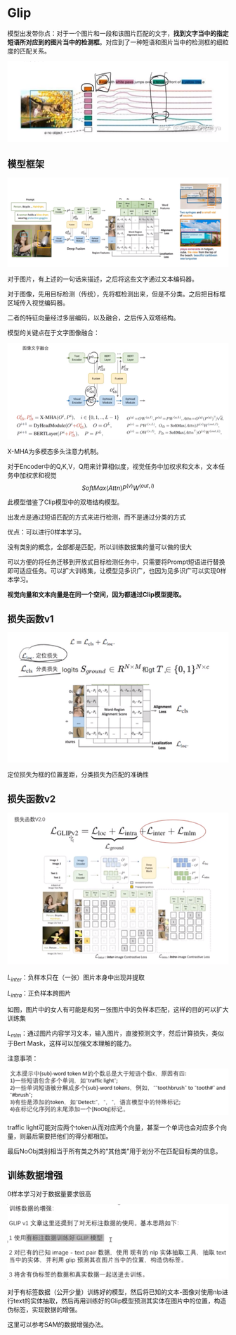 # Glip

模型出发带你点：对于一个图片和一段和该图片匹配的文字，**找到文字当中的指定短语所对应到的图片当中的检测框**。对应到了一种短语和图片当中的检测框的细粒度的匹配关系。

![image-20240308161111925](5_Glip.assets/image-20240308161111925.png)



## 模型框架

![image-20240308161223617](5_Glip.assets/image-20240308161223617.png)

对于图片，有上述的一句话来描述，之后将这些文字通过文本编码器。

对于图像，先用目标检测（传统），先将框检测出来，但是不分类。之后把目标框区域传入视觉编码器。

二者的特征向量经过多层编码，以及融合，之后传入双塔结构。



模型的关键点在于文字图像融合：

![image-20240308161704076](5_Glip.assets/image-20240308161704076.png)

X-MHA为多模态多头注意力机制。

对于Encoder中的Q,K,V，Q用来计算相似度，视觉任务中加权求和文本，文本任务中加权求和视觉$$SoftMax(Attn)P^{(v)}W^{(out,I)}$$



此模型借鉴了Clip模型中的双塔结构模型。

出发点是通过短语匹配的方式来进行检测，而不是通过分类的方式

优点：可以进行0样本学习。

没有类别的概念，全部都是匹配，所以训练数据集的量可以做的很大

可以方便的将任务迁移到开放式目标检测任务中，只需要将Prompt短语进行替换即可适应任务。可以扩大训练集，让模型见多识广，也因为见多识广可以实现0样本学习。



**视觉向量和文本向量是在同一个空间，因为都通过Clip模型提取。**



## 损失函数v1

![image-20240308162751179](5_Glip.assets/image-20240308162751179.png)

定位损失为框的位置差距，分类损失为匹配的准确性



## 损失函数v2

![image-20240308163026370](5_Glip.assets/image-20240308163026370.png)

$L_{inter}$：负样本只在（一张）图片本身中出现并提取

$L_{intra}$：正负样本跨图片

如图，图片中的女人有可能是和另一张图片中的负样本匹配，这样的目的可以扩大训练集

$L_{mlm}$：通过图片内容学习文本，输入图片，直接预测文字，然后计算损失，类似于Bert Mask，这样可以加强文本理解的能力。



注意事项：

![image-20240308163542421](5_Glip.assets/image-20240308163542421.png)

traffic light可能对应两个token从而对应两个向量，甚至一个单词也会对应多个向量，则最后需要把他们的得分都相加。

最后NoObj类别相当于所有类之外的“其他类”用于划分不在匹配目标类的信息。



## 训练数据增强

0样本学习对于数据量要求很高

![image-20240308163933533](5_Glip.assets/image-20240308163933533.png)

对于有标签数据（公开少量）训练好的模型，然后将已知的文本-图像对使用nlp进行text的实体抽取，然后再用训练好的Glip模型预测其实体在图片中的位置，构造伪标签，实现数据的增强。

这里可以参考SAM的数据增强办法。


